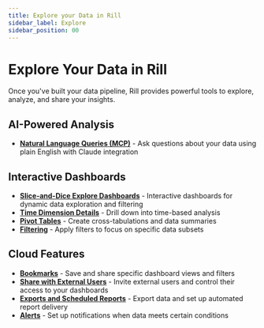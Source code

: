 ```yaml
---
title: Explore your Data in Rill 
sidebar_label: Explore
sidebar_position: 00
---
```


# Explore Your Data in Rill

Once you've built your data pipeline, Rill provides powerful tools to explore, analyze, and share your insights.

## AI-Powered Analysis

- **[Natural Language Queries (MCP)](/explore/mcp)** - Ask questions about your data using plain English with Claude integration
<!-- - **[AI Chat in Rill Cloud](/explore/ai-chat)** - Have conversations with your data using AI-powered chat interface -->

## Interactive Dashboards

- **[Slice-and-Dice Explore Dashboards](/explore/dashboard-101)** - Interactive dashboards for dynamic data exploration and filtering
- **[Time Dimension Details](/explore/dashboard-101/tdd)** - Drill down into time-based analysis
- **[Pivot Tables](/explore/dashboard-101/pivot)** - Create cross-tabulations and data summaries
- **[Filtering](/explore/filters)** - Apply filters to focus on specific data subsets
<!-- - **[Traditional Canvas Dashboards](/explore/canvas-dashboards)** - Custom dashboard layouts with Vega-Lite visualizations -->

## Cloud Features
- **[Bookmarks](/explore/bookmarks)** - Save and share specific dashboard views and filters
- **[Share with External Users](/explore/public-url)** - Invite external users and control their access to your dashboards
- **[Exports and Scheduled Reports](/explore/exports)** - Export data and set up automated report delivery
- **[Alerts](/explore/alerts)** - Set up notifications when data meets certain conditions

